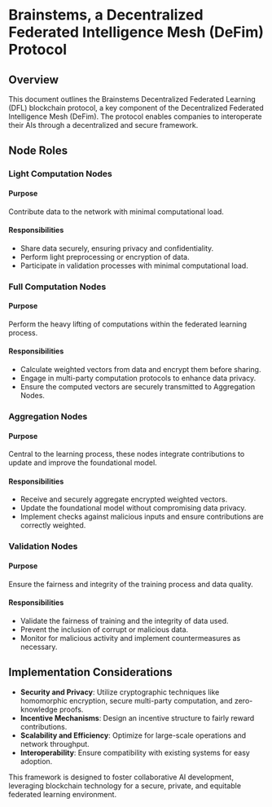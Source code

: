 # Brainstems, a Decentralized Federated Intelligence Mesh (DeFim) Protocol

## Overview
This document outlines the Brainstems Decentralized Federated Learning (DFL) blockchain protocol, a key component of the Decentralized Federated Intelligence Mesh (DeFim). The protocol enables companies to interoperate their AIs through a decentralized and secure framework.

## Node Roles

### Light Computation Nodes

#### Purpose
Contribute data to the network with minimal computational load.

#### Responsibilities
- Share data securely, ensuring privacy and confidentiality.
- Perform light preprocessing or encryption of data.
- Participate in validation processes with minimal computational load.

### Full Computation Nodes

#### Purpose
Perform the heavy lifting of computations within the federated learning process.

#### Responsibilities
- Calculate weighted vectors from data and encrypt them before sharing.
- Engage in multi-party computation protocols to enhance data privacy.
- Ensure the computed vectors are securely transmitted to Aggregation Nodes.

### Aggregation Nodes

#### Purpose
Central to the learning process, these nodes integrate contributions to update and improve the foundational model.

#### Responsibilities
- Receive and securely aggregate encrypted weighted vectors.
- Update the foundational model without compromising data privacy.
- Implement checks against malicious inputs and ensure contributions are correctly weighted.

### Validation Nodes

#### Purpose
Ensure the fairness and integrity of the training process and data quality.

#### Responsibilities
- Validate the fairness of training and the integrity of data used.
- Prevent the inclusion of corrupt or malicious data.
- Monitor for malicious activity and implement countermeasures as necessary.

## Implementation Considerations

- **Security and Privacy**: Utilize cryptographic techniques like homomorphic encryption, secure multi-party computation, and zero-knowledge proofs.
- **Incentive Mechanisms**: Design an incentive structure to fairly reward contributions.
- **Scalability and Efficiency**: Optimize for large-scale operations and network throughput.
- **Interoperability**: Ensure compatibility with existing systems for easy adoption.

This framework is designed to foster collaborative AI development, leveraging blockchain technology for a secure, private, and equitable federated learning environment.
